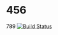 # 456

789
[![Build Status](https://travis-ci.com/00657006/456.svg?branch=master)](https://travis-ci.com/00657006/456)
